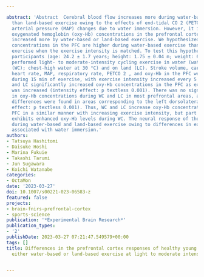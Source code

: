 ---
abstract: 'Abstract  Cerebral blood flow increases more during water-based exercise
  than land-based exercise owing to the effects of end-tidal CO 2 (PETCO 2 ) and mean
  arterial pressure (MAP) changes due to water immersion. However, it is unclear whether
  oxygenated hemoglobin (oxy-Hb) concentrations in the prefrontal cortex (PFC) are
  increased more by water-based or land-based exercise. We hypothesized that oxy-Hb
  concentrations in the PFC are higher during water-based exercise than land-based
  exercise when the exercise intensity is matched. To test this hypothesis, 10 healthy
  participants (age: 24.2 ± 1.7 years; height: 1.75 ± 0.04 m; weight: 69.5 ± 5.2 kg)
  performed light- to moderate-intensity cycling exercise in water (water-based cycling
  (WC); chest-high water at 30 °C) and on land (LC). Stroke volume, cardio output,
  heart rate, MAP, respiratory rate, PETCO 2 , and oxy-Hb in the PFC were assessed
  during 15 min of exercise, with exercise intensity increased every 5 min. Both WC
  and LC significantly increased oxy-Hb concentrations in the PFC as exercise intensity
  was increased (intensity effect: p textless 0.001). There was no significant difference
  in oxy-Hb concentrations during WC and LC in most prefrontal areas, although significant
  differences were found in areas corresponding to the left dorsolateral PFC (exercise
  effect: p textless 0.001). Thus, WC and LC increase oxy-Hb concentrations in the
  PFC in a similar manner with increasing exercise intensity, but part of the PFC
  exhibits enhanced oxy-Hb levels during WC. The neural response of the PFC may differ
  during water-based and land-based exercise owing to differences in external information
  associated with water immersion.'
authors:
- Tatsuya Hashitomi
- Daisuke Hoshi
- Marina Fukuie
- Takashi Tarumi
- Jun Sugawara
- Koichi Watanabe
categories:
- OctaMon
date: '2023-03-27'
doi: 10.1007/s00221-023-06583-z
featured: false
projects:
- brain-fnirs-prefrontal-cortex
- sports-science
publication: '*Experimental Brain Research*'
publication_types:
- '2'
publishDate: 2023-03-27 07:21:47.549579+00:00
tags: []
title: Differences in the prefrontal cortex responses of healthy young men performing
  either water-based or land-based exercise at light to moderate intensity

---

